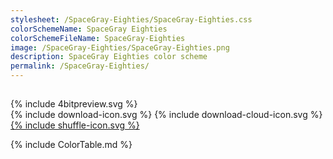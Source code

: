 ```yaml
---
stylesheet: /SpaceGray-Eighties/SpaceGray-Eighties.css
colorSchemeName: SpaceGray Eighties
colorSchemeFileName: SpaceGray-Eighties
image: /SpaceGray-Eighties/SpaceGray-Eighties.png
description: SpaceGray Eighties color scheme
permalink: /SpaceGray-Eighties/
---
```


<h2 style='text-align:center'>
    <a id='colorSchemeNameLink' href='#'>
        <span class='ColorSchemeFileName' />
    </a>
</h2>

<div class='centeredText'>
{% include 4bitpreview.svg %}
</div>

<div class='centeredText'>
    <a id='downloadSchemeLink' class='padded'>
{% include download-icon.svg %}
    </a>
    <a id='cdnSchemeLink' class='padded'>
{% include download-cloud-icon.svg %}
    </a>
    <a id='feelingLucky' href="javascript:feelingLucky(document.getElementById('themeSelector'))" class='padded'>
{% include shuffle-icon.svg %}
    </a>
</div>

{% include ColorTable.md %}

